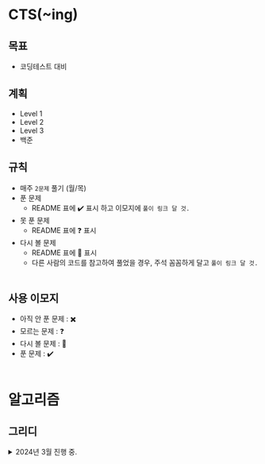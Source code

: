# **CTS(~ing)**

## **목표**

- 코딩테스트 대비


## **계획**
- Level 1
- Level 2
- Level 3
- 백준


## **규칙**
- 매주 `2문제` 풀기 (월/목)
- 푼 문제
  - README 표에 :heavy_check_mark: 표시 하고 이모지에 `풀이 링크 달 것.`
- 못 푼 문제
  - README 표에 :question: 표시
- 다시 볼 문제
  - README 표에 :pencil: 표시
  - 다른 사람의 코드를 참고하여 풀었을 경우, 주석 꼼꼼하게 달고 `풀이 링크 달 것.`
<br><br>

## **사용 이모지**

- 아직 안 푼 문제 : :heavy_multiplication_x:
- 모르는 문제 : :question:
- 다시 볼 문제 : :pencil:
- 푼 문제 : :heavy_check_mark:
<br><br>

# **알고리즘**

## **그리디**
<details>
<summary> 2024년 3월 진행 중. </summary>
<div markdown="1">

| 날짜 | 문제 | GonoBae |
| :---------------------------------------: | :---------------------------------------: | :---------------------------: |
|2024.03.07| [거스름돈](https://www.acmicpc.net/problem/5585) | [:heavy_check_mark:](https://github.com/GonoBae/CTS/blob/main/2403/240307.cpp) |
|2024.03.11| [동전 0](https://www.acmicpc.net/problem/11047) |  [:heavy_check_mark:](https://github.com/GonoBae/CTS/blob/main/2403/240312.cpp) |
|2024.03.14| [박 터뜨리기](https://www.acmicpc.net/problem/19939) |  [:pencil:](https://github.com/GonoBae/CTS/blob/main/2403/240314.cpp) |
|2024.03.18| [스택](https://www.acmicpc.net/problem/10828) |  [:heavy_check_mark:](https://github.com/GonoBae/CTS/blob/main/2403/240318.cpp) |
|2024.03.25| [큐](https://www.acmicpc.net/problem/10845) | [:heavy_check_mark:](https://github.com/GonoBae/CTS/blob/main/2403/240325.cpp) |
|2024.03.28| [주식](https://www.acmicpc.net/problem/11501) |  :heavy_multiplication_x: |

</div>
</details>
<br>